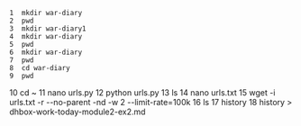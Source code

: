     1  mkdir war-diary
    2  pwd
    3  mkdir war-diary1
    4  mkdir war-diary
    5  pwd
    6  mkdir war-diary
    7  pwd
    8  cd war-diary
    9  pwd
   10  cd ~
   11  nano urls.py
   12  python urls.py
   13  ls
   14  nano urls.txt
   15  wget -i urls.txt -r --no-parent -nd -w 2 --limit-rate=100k
   16  ls
   17  history
   18  history > dhbox-work-today-module2-ex2.md
